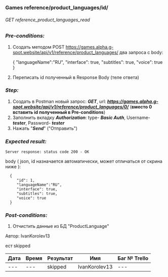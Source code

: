 ### Games reference/product_languages/id/ 
###### GET reference_product_languages_read

### *Pre-conditions:*
1. Создать методом POST https://games.alpha.g-spot.website/api/v1/reference/product_languages/ два запроса с body:


      {
         "languageName":"RU",
         "interface": true,
         "subtitles": true,
         "voice": true
      }

2. Переписать id полученный в Response Body (теле ответа)

### *Step:*
1. Создать в Postman новый запрос: ***GET***, url: ***https://games.alpha.g-spot.website/api/v1/reference/product_languages/0/*** (**вместо 0 вставить id полученный в Pre-conditions**)
2. Заполнить вкладку ***Authorization***: type- ***Basic Auth***, Username- ***tester***, Password- ***tester***
3. Нажать "***Send***" ("Отправить")

### *Expected result:*
    Server response: status code 200 - OK

body ( json, id назначается автоматически, может отличаться от скрина ниже ):

      { 
         "id": 1,  
         "languageName":"RU",
         "interface": true,
         "subtitles": true,
         "voice": true 
      }

### *Post-conditions:*
1. Отчистить данные из БД "ProductLanguage"


Автор: IvanKorolev13

ест skipped

| Дата | Время | Результат | Имя | Баг № Trello |
|------|-------|-----------| --- | --- |
| ---  | ---   | skipped   | IvanKorolev13 | --- |